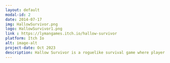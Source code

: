 ```yaml
---
layout: default
modal-id: 2
date: 2014-07-17
img: HallowSurvivor.png
logo: HallowSurvivor1.png
link : https://lymangames.itch.io/hallow-survivor
platform: Itch Io
alt: image-alt
project-date: Oct 2023
description: Hallow Survivor is a roguelike survival game where player needs to survive from waves of monsters and defeat the legendary Dracula. This game requires great focus because sometimes you might lose your weapon after killing an enemy. All assets were generated by AI. I worked on this game as sole programmer. 
---
```

